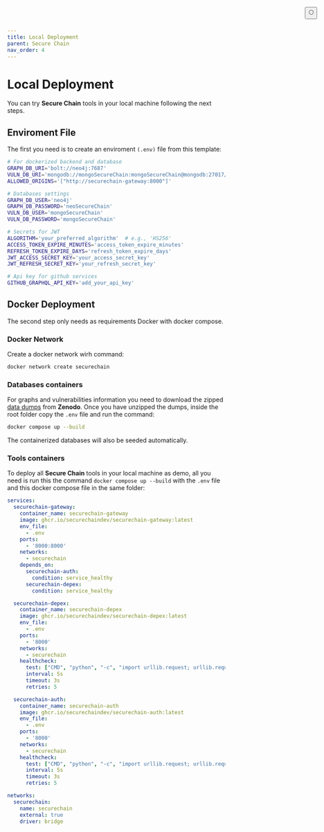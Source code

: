 ```yaml
---
title: Local Deployment
parent: Secure Chain
nav_order: 4
---
```


# Local Deployment

You can try **Secure Chain** tools in your local machine following the next steps.

## Enviroment File

The first you need is to create an enviroment `(.env)` file from this template:
```bash
# For dockerized backend and database
GRAPH_DB_URI='bolt://neo4j:7687'
VULN_DB_URI='mongodb://mongoSecureChain:mongoSecureChain@mongodb:27017/admin'
ALLOWED_ORIGINS='["http://securechain-gateway:8000"]'

# Databases settings
GRAPH_DB_USER='neo4j'
GRAPH_DB_PASSWORD='neoSecureChain'
VULN_DB_USER='mongoSecureChain'
VULN_DB_PASSWORD='mongoSecureChain'

# Secrets for JWT
ALGORITHM='your_preferred_algorithm'  # e.g., 'HS256'
ACCESS_TOKEN_EXPIRE_MINUTES='access_token_expire_minutes'
REFRESH_TOKEN_EXPIRE_DAYS='refresh_token_expire_days'
JWT_ACCESS_SECRET_KEY='your_access_secret_key'
JWT_REFRESH_SECRET_KEY='your_refresh_secret_key'

# Api key for github services
GITHUB_GRAPHQL_API_KEY='add_your_api_key'
```

## Docker Deployment

The second step only needs as requirements Docker with docker compose. 

### Docker Network

Create a docker network wirh command:
```bash
docker network create securechain
```

### Databases containers

For graphs and vulnerabilities information you need to download the zipped [data dumps](https://doi.org/10.5281/zenodo.16739081) from **Zenodo**. Once you have unzipped the dumps, inside the root folder copy the `.env` file and run the command:
```bash
docker compose up --build
```

The containerized databases will also be seeded automatically.

### Tools containers

To deploy all **Secure Chain** tools in your local machine as demo, all you need is run this the command `docker compose up --build` with the `.env` file and this docker compose file in the same folder:
```yml
services:
  securechain-gateway:
    container_name: securechain-gateway
    image: ghcr.io/securechaindev/securechain-gateway:latest
    env_file:
      - .env
    ports:
      - '8000:8000'
    networks:
      - securechain
    depends_on:
      securechain-auth:
        condition: service_healthy
      securechain-depex:
        condition: service_healthy

  securechain-depex:
    container_name: securechain-depex
    image: ghcr.io/securechaindev/securechain-depex:latest
    env_file:
      - .env
    ports:
      - '8000'
    networks:
      - securechain
    healthcheck:
      test: ["CMD", "python", "-c", "import urllib.request; urllib.request.urlopen('http://localhost:8000/health')"]
      interval: 5s
      timeout: 3s
      retries: 5

  securechain-auth:
    container_name: securechain-auth
    image: ghcr.io/securechaindev/securechain-auth:latest
    env_file:
      - .env
    ports:
      - '8000'
    networks:
      - securechain
    healthcheck:
      test: ["CMD", "python", "-c", "import urllib.request; urllib.request.urlopen('http://localhost:8000/health')"]
      interval: 5s
      timeout: 3s
      retries: 5

networks:
  securechain:
    name: securechain
    external: true
    driver: bridge
```

<button class="btn js-toggle-dark-mode" style="
  position: fixed;
  top: 1rem;
  right: 1rem;
  z-index: 1000;
">
  🌕
</button>

<script>
  const toggleDarkMode = document.querySelector('.js-toggle-dark-mode'); jtd.addEvent(toggleDarkMode, 'click', function(){ if (jtd.getTheme() === 'dark') { jtd.setTheme('light'); toggleDarkMode.textContent = '🌕'; } else { jtd.setTheme('dark'); toggleDarkMode.textContent = '☀️'; } });
</script>
